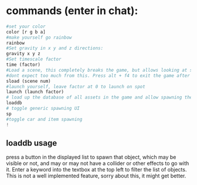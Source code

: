 # commands (enter in chat):

```py
#set your color
color [r g b a]
#make yourself go rainbow
rainbow
#Set gravity in x y and z directions:
gravity x y z
#Set timescale factor
time (factor)
#Load a scene, this completely breaks the game, but allows looking at some scenes that are usually not available, 0-4 can be loaded.
#dont expect too much from this. Press alt + f4 to exit the game after exploring a scene
sload (scene num)
#launch yourself, leave factor at 0 to launch on spot
launch (launch factor)
# load up the database of all assets in the game and allow spawning them through a filtered list - very experimental
loaddb
# toggle generic spawning UI
sp
#toggle car and item spawning
!
```

## loaddb usage
press a button in the displayed list to spawn that object, which may be visible or not, and may or may not have a collider or other effects to go with it.
Enter a keyword into the textbox at the top left to filter the list of objects.
This is not a well implemented feature, sorry about this, it might get better.

